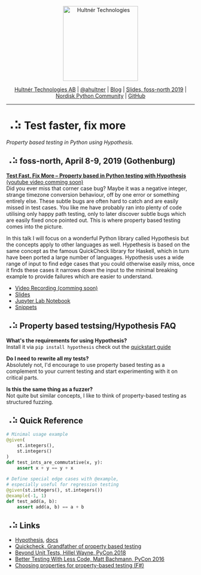 
<p align="center">
  <a href="https://hultner.se/"><img src="https://hultner.se/img/logo/logo_black-01.svg" alt="Hultnér Technologies" align="center" width="200"></a>
</p>
<p align="center">
	<a href="https://hultner.se/" rel="nofollow" class="rich-diff-level-one">Hultnér Technologies AB</a> | <a href="https://twitter.com/ahultner" rel="nofollow" class="rich-diff-level-one">@ahultner</a> | <a href="http://alexander.hultner.se" rel="nofollow" class="rich-diff-level-one">Blog</a> | <a href="https://slides.com/hultner/foss-north-2019/fullscreen#/" rel="nofollow" class="rich-diff-level-one">Slides, foss-north 2019</a> | <a href="https://www.facebook.com/groups/nordiskpython/" rel="nofollow" class="rich-diff-level-one">Nordisk Python Community</a> | <a href="https://github.com/Hultner/Test-faster-fix-more/" rel="nofollow" class="rich-diff-level-one">GitHub</a>
	<hr>
</p>

# ⠠⠵ Test faster, fix more 
*Property based testing in Python using Hypothesis.*

## ⠠⠵ foss-north, April 8-9, 2019 (Gothenburg)
[**Test Fast, Fix More – Property based in Python testing with Hypothesis** (youtube video comming soon)](https://www.youtube.com/channel/UCQvR8lgE9rishcKT_hZT6eQ/videos)  
Did you ever miss that corner case bug? Maybe it was a negative integer, strange timezone conversion behaviour, off by one error or something entirely else. These subtle bugs are often hard to catch and are easily missed in test cases. You like me have probably ran into plenty of code utilising only happy path testing, only to later discover subtle bugs which are easily fixed once pointed out. This is where property based testing comes into the picture. 

In this talk I will focus on a wonderful Python library called Hypothesis but the concepts apply to other languages as well. Hypethesis is based on the same concept as the famous QuickCheck library for Haskell, which in turn have been ported a large number of languages. Hypothesis uses a wide range of input to find edge cases that you could otherwise easily miss, once it finds these cases it narrows down the input to the minimal breaking example to provide failures which are easier to understand.

- [Video Recording (comming soon)](https://www.youtube.com/channel/UCQvR8lgE9rishcKT_hZT6eQ/videos)
- [Slides](https://slides.com/hultner/foss-north-2019/fullscreen#/)
- [Jupyter Lab Notebook](Foss-North-2019/demo.ipynb)
- [Snippets](Foss-North-2019/snippets.ipynb)

## ⠠⠵ Property based testsing/Hypothesis FAQ
**What's the requirements for using Hypothesis?**   
Install it via `pip install hypothesis` check out the [quickstart guide](https://hypothesis.readthedocs.io/en/latest/quickstart.html)

**Do I need to rewrite all my tests?**  
Absolutely not, I'd encourage to use property based testing as a complement to your current testing
and start experimenting with it on critical parts.

**Is this the same thing as a fuzzer?**  
Not quite but similar concepts, I like to think of property-based testing as structured fuzzing. 

## ⠠⠵ Quick Reference
```python
# Minimal usage example
@given(
    st.integers(), 
    st.integers()
)
def test_ints_are_commutative(x, y):
    assert x + y == y + x
	
# Define special edge cases with @example, 
# especially useful for regression testing
@given(st.integers(), st.integers())
@example(-1, 1)
def test_add(a, b):
    assert add(a, b) == a + b
```

## ⠠⠵ Links
- [Hypothesis](https://hypothesis.works), [docs](https://hypothesis.readthedocs.io/en/latest/)
- [Quickcheck, Grandfather of property based testing](https://en.wikipedia.org/wiki/QuickCheck)
- [Beyond Unit Tests, Hillel Wayne, PyCon 2018](https://www.youtube.com/watch?v=MYucYon2-lk)
- [Better Testing With Less Code, Matt Bachmann, PyCon 2016](https://www.youtube.com/watch?v=jvwfDdgg93E)
- [Choosing properties for property-based testing (F#)](https://fsharpforfunandprofit.com/posts/property-based-testing-2/)
